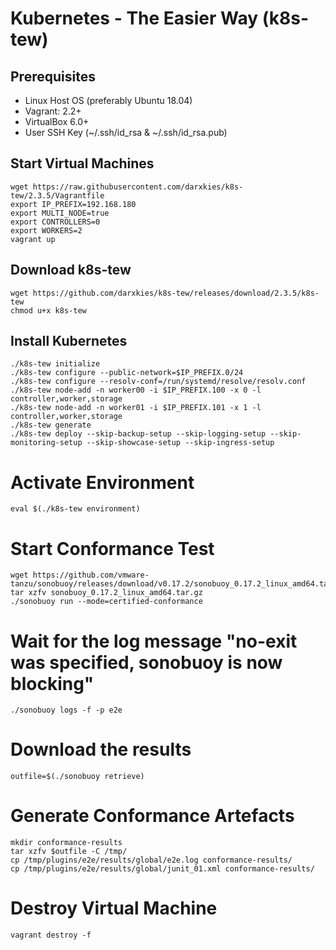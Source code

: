 # Kubernetes - The Easier Way (k8s-tew)

## Prerequisites

- Linux Host OS (preferably Ubuntu 18.04)
- Vagrant: 2.2+
- VirtualBox 6.0+
- User SSH Key (~/.ssh/id_rsa & ~/.ssh/id_rsa.pub)

## Start Virtual Machines

```shell
wget https://raw.githubusercontent.com/darxkies/k8s-tew/2.3.5/Vagrantfile
export IP_PREFIX=192.168.180
export MULTI_NODE=true
export CONTROLLERS=0
export WORKERS=2
vagrant up
```

## Download k8s-tew

```shell
wget https://github.com/darxkies/k8s-tew/releases/download/2.3.5/k8s-tew
chmod u+x k8s-tew
```

## Install Kubernetes

```shell
./k8s-tew initialize 
./k8s-tew configure --public-network=$IP_PREFIX.0/24
./k8s-tew configure --resolv-conf=/run/systemd/resolve/resolv.conf
./k8s-tew node-add -n worker00 -i $IP_PREFIX.100 -x 0 -l controller,worker,storage
./k8s-tew node-add -n worker01 -i $IP_PREFIX.101 -x 1 -l controller,worker,storage
./k8s-tew generate 
./k8s-tew deploy --skip-backup-setup --skip-logging-setup --skip-monitoring-setup --skip-showcase-setup --skip-ingress-setup
```

# Activate Environment

```shell
eval $(./k8s-tew environment)
```

# Start Conformance Test

```shell
wget https://github.com/vmware-tanzu/sonobuoy/releases/download/v0.17.2/sonobuoy_0.17.2_linux_amd64.tar.gz
tar xzfv sonobuoy_0.17.2_linux_amd64.tar.gz
./sonobuoy run --mode=certified-conformance
```

# Wait for the log message "no-exit was specified, sonobuoy is now blocking"

```shell
./sonobuoy logs -f -p e2e
```

# Download the results

```shell
outfile=$(./sonobuoy retrieve)
```

# Generate Conformance Artefacts

```shell
mkdir conformance-results
tar xzfv $outfile -C /tmp/
cp /tmp/plugins/e2e/results/global/e2e.log conformance-results/
cp /tmp/plugins/e2e/results/global/junit_01.xml conformance-results/
```

# Destroy Virtual Machine

```shell
vagrant destroy -f
```
